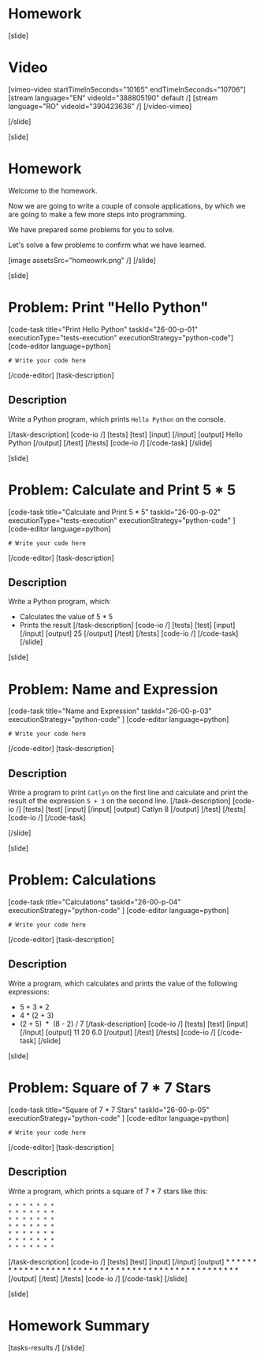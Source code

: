 # Homework

[slide]
# Video

[vimeo-video startTimeInSeconds="10165" endTimeInSeconds="10706"]
[stream language="EN" videoId="388805190" default /]
[stream language="RO" videoId="390423636"  /]
[/video-vimeo]

[/slide]

[slide]
# Homework
Welcome to the homework. 

Now we are going to write a couple of console applications, by which we are going to make a few more steps into programming. 

We have prepared some problems for you to solve.

Let's solve a few problems to confirm what we have learned.

[image assetsSrc="homeowrk.png" /]
[/slide]

[slide]
# Problem: Print "Hello Python"
[code-task title="Print Hello Python" taskId="26-00-p-01" executionType="tests-execution" executionStrategy="python-code"]
[code-editor language=python]
```
# Write your code here
```
[/code-editor]
[task-description]
## Description
Write a Python program, which prints `Hello Python` on the console.

[/task-description]
[code-io /]
[tests]
[test]
[input]
[/input]
[output]
Hello Python
[/output]
[/test]
[/tests]
[code-io /]
[/code-task]
[/slide]

[slide]
# Problem: Calculate and Print 5 * 5
[code-task title="Calculate and Print 5 * 5" taskId="26-00-p-02" executionType="tests-execution" executionStrategy="python-code" ]
[code-editor language=python]
```
# Write your code here
```
[/code-editor]
[task-description]
## Description
Write a Python program, which:

* Calculates the value of 5 * 5
* Prints the result
[/task-description]
[code-io /]
[tests]
[test]
[input]
[/input]
[output]
25
[/output]
[/test]
[/tests]
[code-io /]
[/code-task]
[/slide]

[slide]
# Problem: Name and Expression
[code-task title="Name and Expression" taskId="26-00-p-03" executionStrategy="python-code" ]
[code-editor language=python]
```
# Write your code here
```
[/code-editor]
[task-description]
## Description

Write a program to print `Catlyn` on the first line and calculate and print the result of the expression `5 + 3` on the second line.
[/task-description]
[code-io /]
[tests]
[test]
[input]
[/input]
[output]
Catlyn
8
[/output]
[/test]
[/tests]
[code-io /]
[/code-task]

[/slide]

[slide]
# Problem: Calculations
[code-task title="Calculations" taskId="26-00-p-04" executionStrategy="python-code" ]
[code-editor language=python]
```
# Write your code here
```
[/code-editor]
[task-description]
## Description
Write a program, which calculates and prints the value of the following expressions:

* 5 + 3 \* 2
* 4 \* (2 + 3)
* (2 + 5)  \*  (8 - 2) \/ 7
[/task-description]
[code-io /]
[tests]
[test]
[input]
[/input]
[output]
11
20
6.0
[/output]
[/test]
[/tests]
[code-io /]
[/code-task]
[/slide]

[slide]
# Problem: Square of 7 * 7 Stars
[code-task title="Square of 7 * 7 Stars" taskId="26-00-p-05" executionStrategy="python-code" ]
[code-editor language=python]
```
# Write your code here
```
[/code-editor]
[task-description]
## Description
Write a program, which prints a square of 7 * 7 stars like this:

```
* * * * * * *
* * * * * * *
* * * * * * *
* * * * * * *
* * * * * * *
* * * * * * *
* * * * * * *
```

[/task-description]
[code-io /]
[tests]
[test]
[input]
[/input]
[output]
\* \* \* \* \* \* \*
\* \* \* \* \* \* \*
\* \* \* \* \* \* \*
\* \* \* \* \* \* \*
\* \* \* \* \* \* \*
\* \* \* \* \* \* \*
\* \* \* \* \* \* \*
[/output]
[/test]
[/tests]
[code-io /]
[/code-task]
[/slide]

[slide]
# Homework Summary

[tasks-results /]
[/slide]